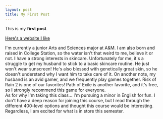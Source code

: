 ```yaml
---
layout: post
title: My First Post
---
```


This is my **first post**.

[Here's a website I like](https://openstax.org/)

I'm currently a junior Arts and Sciences major at A&M. I am also born and raised in College Station, so the water isn't that weird to me, believe it or not. 
I have a strong interests in skincare. Unfortunately for me, it's a struggle to get my husband to stick to a basic skincare routine. He just won't wear sunscreen! He's also blessed with genetically great skin, so he doesn't understand why I want him to take care of it. 
On another note, my husband is an avid gamer, and we frequently play games together. Risk of Rain 2 is one of our favorites! Path of Exile is another favorite, and it's free, so I strongly recommend this game for everyone.  
As for why I'm taking this class...
I'm pursuing a minor in English for fun. I don't have a deep reason for joining this course, but I read through the different 400-level options and thought this course would be interesting. Regardless, I am excited for what is in store this semester.
